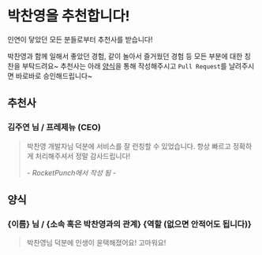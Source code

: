 # 박찬영을 추천합니다!
인연이 닿았던 모든 분들로부터 추천사를 받습니다!

박찬영과 함께 일해서 좋았던 경험, 같이 놀아서 즐거웠던 경험 등 모든 부분에 대한 칭찬을 부탁드려요~ 추천사는 아래 [양식](#양식)을 통해 작성해주시고 ```Pull Request```를 날려주시면 바로바로 승인해드립니다~
## 추천사
### 김주연 님 / 프레제뉴 (CEO)
> 박찬영 개발자님 덕분에 서비스를 잘 런칭할 수 있었습니다. 항상 빠르고 정확하게 처리해주셔서 정말 감사드립니다!
> 
> \- *RocketPunch에서 작성 됨* -

## 양식
### {이름} 님 / {소속 혹은 박찬영과의 관계} {역할 (없으면 안적어도 됩니다)}
> 박찬영님 덕분에 인생이 윤택해졌어요! 고마워요!